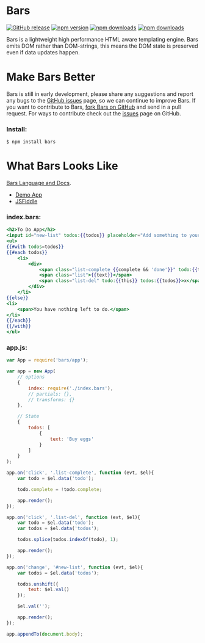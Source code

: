 # Bars

[![GitHub release](https://img.shields.io/github/release/Mike96angelo/Bars.svg?maxAge=21600)](https://github.com/Mike96Angelo/Bars/releases)
[![npm version](https://img.shields.io/npm/v/bars.svg?maxAge=21600)](https://www.npmjs.com/package/bars)
[![npm downloads](https://img.shields.io/npm/dm/bars.svg?maxAge=604800)](https://npm-stat.com/charts.html?package=bars&from=2015-08-13)
[![npm downloads](https://img.shields.io/npm/dt/bars.svg?maxAge=604800)](https://npm-stat.com/charts.html?package=bars&from=2015-08-13)

Bars is a lightweight high performance HTML aware templating engine.  Bars emits DOM rather than DOM-strings, this means the DOM state is preserved even if data updates happen.

# Make Bars Better

Bars is still in early development, please share any suggestions and report any bugs to the [GitHub issues](https://github.com/Mike96Angelo/Bars/issues) page, so we can continue to improve Bars.  If you want to contribute to Bars, [fork Bars on GitHub](https://github.com/Mike96Angelo/Bars) and send in a pull request.  For ways to contribute check out the [issues](https://github.com/Mike96Angelo/Bars/issues) page on GitHub.

### Install:
```
$ npm install bars
```

# What Bars Looks Like

[Bars Language and Docs](docs/js-interface.md).
* [Demo App](https://mike96angelo.github.io/Bars/demo/)
* [JSFiddle](https://jsfiddle.net/ufcdxm4q/)

### index.bars:
```handlebars
<h2>To Do App</h2>
<input id="new-list" todos:{{todos}} placeholder="Add something to your list..." />
<ul>
{{#with todos=todos}}
{{#each todos}}
    <li>
        <div>
            <span class="list-complete {{complete && 'done'}}" todo:{{this}}></span>
            <span class="list">{{text}}</span>
            <span class="list-del" todo:{{this}} todos:{{todos}}>x</span>
        </div>
    </li>
{{else}}
<li>
    <span>You have nothing left to do.</span>
</li>
{{/each}}
{{/with}}
</ul>
```
### app.js:
```javascript
var App = require('bars/app');

var app = new App(
    // options
    {
        index: require('./index.bars'),
        // partials: {},
        // transforms: {}
    },

    // State
    {
        todos: [
            {
                text: 'Buy eggs'
            }
        ]
    }
);

app.on('click', '.list-complete', function (evt, $el){
    var todo = $el.data('todo');

    todo.complete = !todo.complete;

    app.render();
});

app.on('click', '.list-del', function (evt, $el){
    var todo = $el.data('todo');
    var todos = $el.data('todos');

    todos.splice(todos.indexOf(todo), 1);

    app.render();
});

app.on('change', '#new-list', function (evt, $el){
    var todos = $el.data('todos');

    todos.unshift({
        text: $el.val()
    });

    $el.val('');

    app.render();
});

app.appendTo(document.body);
```
